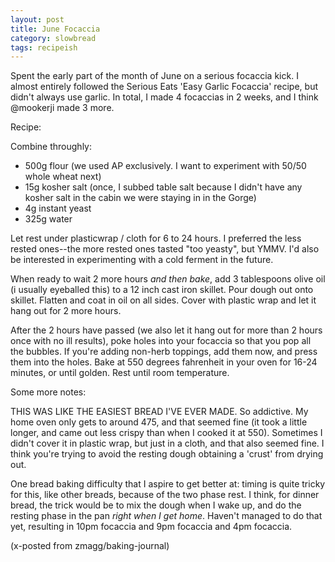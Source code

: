 ```yaml
---
layout: post
title: June Focaccia
category: slowbread
tags: recipeish
---
```


Spent the early part of the month of June on a serious focaccia kick. I almost entirely followed the Serious Eats 'Easy Garlic Focaccia' recipe, but didn't always use garlic. In total, I made 4 focaccias in 2 weeks, and I think @mookerji made 3 more.

Recipe:

Combine throughly:
* 500g flour (we used AP exclusively. I want to experiment with 50/50 whole wheat next)
* 15g kosher salt (once, I subbed table salt because I didn't have any kosher salt in the cabin we were staying in in the Gorge)
* 4g instant yeast
* 325g water

Let rest under plasticwrap / cloth for 6 to 24 hours. I preferred the less rested ones--the more rested ones tasted "too yeasty", but YMMV. I'd also be interested in experimenting with a cold ferment in the future.

When ready to wait 2 more hours _and then bake_, add 3 tablespoons olive oil (i usually eyeballed this) to a 12 inch cast iron skillet. Pour dough out onto skillet. Flatten and coat in oil on all sides. Cover with plastic wrap and let it hang out for 2 more hours.

After the 2 hours have passed (we also let it hang out for more than 2 hours once with no ill results), poke holes into your focaccia so that you pop all the bubbles. If you're adding non-herb toppings, add them now, and press them into the holes. Bake at 550 degrees fahrenheit in your oven for 16-24 minutes, or until golden. Rest until room temperature.

Some more notes:

THIS WAS LIKE THE EASIEST BREAD I'VE EVER MADE. So addictive. My home oven only gets to around 475, and that seemed fine (it took a little longer, and came out less crispy than when I cooked it at 550). Sometimes I didn't cover it in plastic wrap, but just in a cloth, and that also seemed fine. I think you're trying to avoid the resting dough obtaining a 'crust' from drying out.

One bread baking difficulty that I aspire to get better at: timing is quite tricky for this, like other breads, because of the two phase rest. I think, for dinner bread, the trick would be to mix the dough when I wake up, and do the resting phase in the pan _right when I get home_. Haven't managed to do that yet, resulting in 10pm focaccia and 9pm focaccia and 4pm focaccia.


(x-posted from zmagg/baking-journal)
